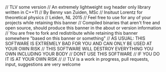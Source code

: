 // TLV some version
// An extremely lightweight svg header only library written in C++11
// By Benny van Zuiden, MSc
// Insituut Lorentz for theoretical physics
// Leiden, NL 2015
// Feel free to use for any of your projects while retaining this banner
// Compiled binaries that aren't free and open source, should produce this banner in the about or version information
// You are free to fork and redistribute while retaining this banner somewhere "based on this banner or something"
// AS USUAL: THIS SOFTWARE IS EXTREMELY BAD FOR YOU AND CAN ONLY BE USED AT YOUR OWN RISK
// THIS SOFTWARE WILL DESTROY EVERYTHING YOU OWN INCLUDING YOUR BODY
// DONT USE THIS SOFTWARE
// IF YOU DO IT IS AT YOUR OWN RISK
//
// TLV is a work in progress, pull requests, input, suggestions are very welcome
